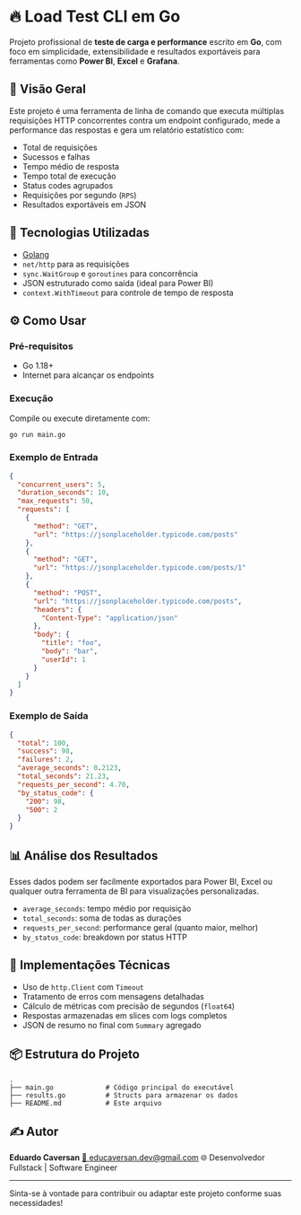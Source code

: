 # 🔥 Load Test CLI em Go

Projeto profissional de **teste de carga e performance** escrito em **Go**, com foco em simplicidade, extensibilidade e resultados exportáveis para ferramentas como **Power BI**, **Excel** e **Grafana**.

## 📌 Visão Geral

Este projeto é uma ferramenta de linha de comando que executa múltiplas requisições HTTP concorrentes contra um endpoint configurado, mede a performance das respostas e gera um relatório estatístico com:

- Total de requisições
- Sucessos e falhas
- Tempo médio de resposta
- Tempo total de execução
- Status codes agrupados
- Requisições por segundo (`RPS`)
- Resultados exportáveis em JSON

## 🚀 Tecnologias Utilizadas

- [Golang](https://golang.org/)
- `net/http` para as requisições
- `sync.WaitGroup` e `goroutines` para concorrência
- JSON estruturado como saída (ideal para Power BI)
- `context.WithTimeout` para controle de tempo de resposta

## ⚙️ Como Usar

### Pré-requisitos

- Go 1.18+
- Internet para alcançar os endpoints

### Execução

Compile ou execute diretamente com:

```bash
go run main.go
````

### Exemplo de Entrada

```json
{
  "concurrent_users": 5,
  "duration_seconds": 10,
  "max_requests": 50,
  "requests": [
    {
      "method": "GET",
      "url": "https://jsonplaceholder.typicode.com/posts"
    },
    {
      "method": "GET",
      "url": "https://jsonplaceholder.typicode.com/posts/1"
    },
    {
      "method": "POST",
      "url": "https://jsonplaceholder.typicode.com/posts",
      "headers": {
        "Content-Type": "application/json"
      },
      "body": {
        "title": "foo",
        "body": "bar",
        "userId": 1
      }
    }
  ]
}
```

### Exemplo de Saída

```json
{
  "total": 100,
  "success": 98,
  "failures": 2,
  "average_seconds": 0.2123,
  "total_seconds": 21.23,
  "requests_per_second": 4.70,
  "by_status_code": {
    "200": 98,
    "500": 2
  }
}
```

## 📊 Análise dos Resultados

Esses dados podem ser facilmente exportados para Power BI, Excel ou qualquer outra ferramenta de BI para visualizações personalizadas.

* `average_seconds`: tempo médio por requisição
* `total_seconds`: soma de todas as durações
* `requests_per_second`: performance geral (quanto maior, melhor)
* `by_status_code`: breakdown por status HTTP

## 🧪 Implementações Técnicas

* Uso de `http.Client` com `Timeout`
* Tratamento de erros com mensagens detalhadas
* Cálculo de métricas com precisão de segundos (`float64`)
* Respostas armazenadas em slices com logs completos
* JSON de resumo no final com `Summary` agregado

## 📦 Estrutura do Projeto

```
.
├── main.go             # Código principal do executável
├── results.go          # Structs para armazenar os dados
├── README.md           # Este arquivo
```

## ✍️ Autor

**Eduardo Caversan**
[📧 educaversan.dev@gmail.com](mailto:educaversan.dev@gmail.com)
🌐 Desenvolvedor Fullstack | Software Engineer

---

Sinta-se à vontade para contribuir ou adaptar este projeto conforme suas necessidades!
